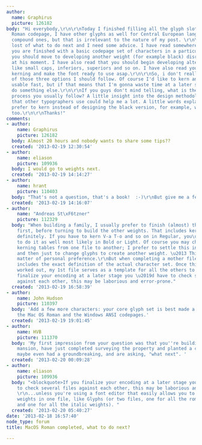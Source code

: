 ```yaml
---
author:
  name: Graphirus
  picture: 126182
body: "Hi everybody,\r\n\r\nToday I finished filling all the glyph slots for the MacOS
  Roman codepage, I have other glyphs as well for Central European languages, mostly
  compound ones, but that is irrelevant to the nature of my post. \r\n\r\nI'm a little
  lost of what to do next and I need some advice. I have read somewhere that once
  you are finished with a basic codepage set of characters in a particular weight
  you should move to developing another weight (for example black) disregarding kerning
  at his moment. I have also read that you should begin developing alternate characters
  like small caps, inferiors, superiors and so on. I have also read you should begin
  kerning and make the font ready to use asap.\r\n\r\nSo, i don't really know what
  of those three options I should follow. Of course I'd like to kern and make my type
  usable fast, but if that means that I'm gonna waste time at a later stage, better
  do something else.\r\n\r\nIf you guys don't mind telling, what is the usual developing
  process you usually follow? A little insight into the design methodologies/stages
  that other typographers use could help me a lot. A little words explaining why you
  prefer to kern instead of designing the black version, for example, would be useful
  too.\r\n\r\nThanks!"
comments:
- author:
    name: Graphirus
    picture: 126182
  body: Almost 20 hours and nobody wants to share some tips??
  created: '2013-02-19 12:30:54'
- author:
    name: eliason
    picture: 109936
  body: I would go to weights next.
  created: '2013-02-19 14:14:27'
- author:
    name: hrant
    picture: 110403
  body: "That's not a question, that's a book!  :-)\r\nBut give me a few more hours...\r\n\r\nhhp\r\n"
  created: '2013-02-19 14:16:07'
- author:
    name: "Andreas St\xF6tzner"
    picture: 112329
  body: "When building a family, I usually prefer to finish (almost) the mother font
    first, before turning to build the other weights. That includes kerning tables,
    definitely. If you have to kern V-a T-o and so on in Regular, you\u2019ll have
    to do it as well most likely in Bold or Light. Of course you may choose to ex-/import
    kerning tables from one file to another; I prefer to settle this in one file first
    and then just to change glyphs to create another weight. \u2013 This may be a
    matter of personal preference.\r\nBut when completing a mother file this always
    includes the exact definition of the actual character set. Once this has been
    worked out, my 1st file serves as a template for all the others to come. If you
    finalize your encoding at a later stage you \u2019d have to check several files
    against each other, this may be laborious and error-prone."
  created: '2013-02-19 16:58:39'
- author:
    name: John Hudson
    picture: 110397
  body: 'Add a few more characters: your core glyph set is best made a superset of
    the Mac OS Roman and the Windows ANSI codepages.'
  created: '2013-02-19 19:01:45'
- author:
    name: HVB
    picture: 111370
  body: 'My first impression from your question was that you''re building a large
    mansion, have just completed surveying the property and planted a couple of flags,
    maybe even had a groundbreaking, and are asking, "what next". '
  created: '2013-02-20 00:09:28'
- author:
    name: eliason
    picture: 109936
  body: "<blockquote>If you finalize your encoding at a later stage you \u2019d have
    to check several files against each other, this may be laborious and error-prone.</blockquote>\r\n
    \r\n...unless you're using a font editor that easily allows you to build all the
    weights in one file, like Glyphs (or two files, one for all the roman weights
    and one for all the italic weights). "
  created: '2013-02-20 05:40:27'
date: '2013-02-18 16:57:40'
node_type: forum
title: MacOS Roman completed, what to do next?

---
```

